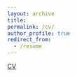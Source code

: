 ```yaml
---
layout: archive
title:
permalink: /cv/
author_profile: true
redirect_from:
  - /resume
---
```


[CV](Stefanos_Poulidis_CV.pdf)

